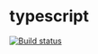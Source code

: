 # typescript

[![Build status](https://ci.appveyor.com/api/projects/status/88pee6aggjjnlh4k?svg=true)](https://ci.appveyor.com/project/lan-mak/typescript)
